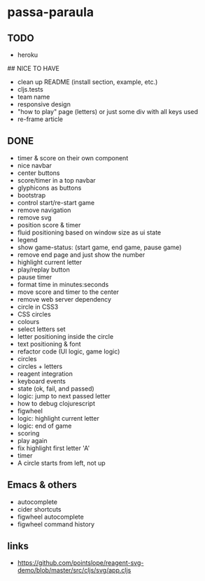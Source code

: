 # passa-paraula

## TODO
- heroku

## NICE TO HAVE
- clean up README (install section, example, etc.)
- cljs.tests
- team name
- responsive design
- "how to play" page (letters) or just some div with all keys used
- re-frame article


## DONE
- timer & score on their own component
- nice navbar
- center buttons
- score/timer in a top navbar
- glyphicons as buttons
- bootstrap
- control start/re-start game 
- remove navigation
- remove svg
- position score & timer
- fluid positioning based on window size as ui state
- legend
- show game-status: (start game, end game, pause game)
- remove end page and just show the number
- highlight current letter
- play/replay button
- pause timer
- format time in minutes:seconds
- move score and timer to the center 
- remove web server dependency
- circle in CSS3
- CSS circles
- colours
- select letters set
- letter positioning inside the circle
- text positioning & font
- refactor code (UI logic, game logic)
- circles
- circles + letters
- reagent integration
- keyboard events
- state (ok, fail, and passed)
- logic: jump to next passed letter
- how to debug clojurescript
- figwheel
- logic: highlight current letter
- logic: end of game
- scoring
- play again
- fix highlight first letter 'A'
- timer
- A circle starts from left, not up


## Emacs & others
- autocomplete
- cider shortcuts
- figwheel autocomplete
- figwheel command history

## links
- https://github.com/pointslope/reagent-svg-demo/blob/master/src/cljs/svg/app.cljs
